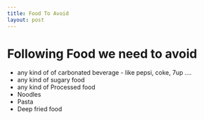 ```yaml
---
title: Food To Avoid
layout: post
---
```


# Following Food we need to avoid 

* any kind of of carbonated beverage - like pepsi, coke, 7up ....
* any kind of sugary food
* any kind of Processed food
* Noodles 
* Pasta 
* Deep fried food 